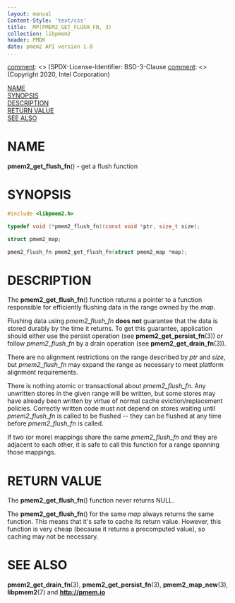 ```yaml
---
layout: manual
Content-Style: 'text/css'
title: _MP(PMEM2_GET_FLUSH_FN, 3)
collection: libpmem2
header: PMDK
date: pmem2 API version 1.0
...
```


[comment]: <> (SPDX-License-Identifier: BSD-3-Clause
[comment]: <> (Copyright 2020, Intel Corporation)

[comment]: <> (pmem2_get_flush_fn.3 -- man page for pmem2_get_flush_fn)

[NAME](#name)<br />
[SYNOPSIS](#synopsis)<br />
[DESCRIPTION](#description)<br />
[RETURN VALUE](#return-value)<br />
[SEE ALSO](#see-also)<br />

# NAME #

**pmem2_get_flush_fn**() - get a flush function

# SYNOPSIS #

```c
#include <libpmem2.h>

typedef void (*pmem2_flush_fn)(const void *ptr, size_t size);

struct pmem2_map;

pmem2_flush_fn pmem2_get_flush_fn(struct pmem2_map *map);
```

# DESCRIPTION #

The **pmem2_get_flush_fn**() function returns a pointer to a function
responsible for efficiently flushing data in the range owned by the *map*.

Flushing data using *pmem2_flush_fn* **does not** guarantee that the data
is stored durably by the time it returns. To get this guarantee, application
should either use the persist operation (see **pmem2_get_persist_fn**(3))
or follow *pmem2_flush_fn* by a drain operation (see **pmem2_get_drain_fn**(3)).

There are no alignment restrictions on the range described by *ptr* and *size*,
but *pmem2_flush_fn* may expand the range as necessary to meet platform
alignment requirements.

There is nothing atomic or transactional about *pmem2_flush_fn*. Any
unwritten stores in the given range will be written, but some stores may have
already been written by virtue of normal cache eviction/replacement policies.
Correctly written code must not depend on stores waiting until
*pmem2_flush_fn* is called to be flushed -- they can be flushed
at any time before *pmem2_flush_fn* is called.

If two (or more) mappings share the same *pmem2_flush_fn* and they are
adjacent to each other, it is safe to call this function for a range spanning
those mappings.

# RETURN VALUE #

The **pmem2_get_flush_fn**() function never returns NULL.

The **pmem2_get_flush_fn**() for the same *map* always returns the same function.
This means that it's safe to cache its return value. However, this function
is very cheap (because it returns a precomputed value), so caching may not
be necessary.

# SEE ALSO #

**pmem2_get_drain_fn**(3), **pmem2_get_persist_fn**(3), **pmem2_map_new**(3),
**libpmem2**(7) and **<http://pmem.io>**

